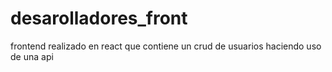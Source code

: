 # desarolladores_front
frontend realizado en react que contiene un crud de usuarios haciendo uso de una api
